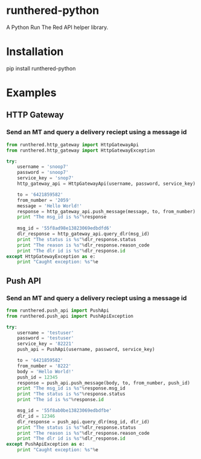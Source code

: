 # runthered-python

A Python Run The Red API helper library.

# Installation

pip install runthered-python

# Examples

## HTTP Gateway

### Send an MT and query a delivery reciept using a message id
```python
from runthered.http_gateway import HttpGatewayApi
from runthered.http_gateway import HttpGatewayException

try:
    username = 'snoop7'
    password = 'snoop7'
    service_key = 'snop7'
    http_gateway_api = HttpGatewayApi(username, password, service_key)

    to = '6421859582'
    from_number = '2059'
    message = 'Hello World!'
    response = http_gateway_api.push_message(message, to, from_number)
    print "The msg_id is %s"%response
        
    msg_id = '55f8ad98e13823069edbdfd6'
    dlr_response = http_gateway_api.query_dlr(msg_id)
    print "The status is %s"%dlr_response.status
    print "The reason is %s"%dlr_response.reason_code
    print "The dlr id is %s"%dlr_response.id
except HttpGatewayException as e:
    print "Caught exception: %s"%e
```

## Push API

### Send an MT and query a delivery reciept using a message id
```python
from runthered.push_api import PushApi
from runthered.push_api import PushApiException

try:
    username = 'testuser'
    password = 'testuser'
    service_key = '82221'
    push_api = PushApi(username, password, service_key)

    to = '6421859582'
    from_number = '8222'
    body = 'Hello World!'
    push_id = 12345
    response = push_api.push_message(body, to, from_number, push_id)
    print "The msg_id is %s"%response.msg_id
    print "The status is %s"%response.status
    print "The id is %s"%response.id

    msg_id = '55f8ab0be13823069edbdfbe'
    dlr_id = 12346
    dlr_response = push_api.query_dlr(msg_id, dlr_id)
    print "The status is %s"%dlr_response.status
    print "The reason is %s"%dlr_response.reason_code
    print "The dlr id is %s"%dlr_response.id
except PushApiException as e:
    print "Caught exception: %s"%e
```
